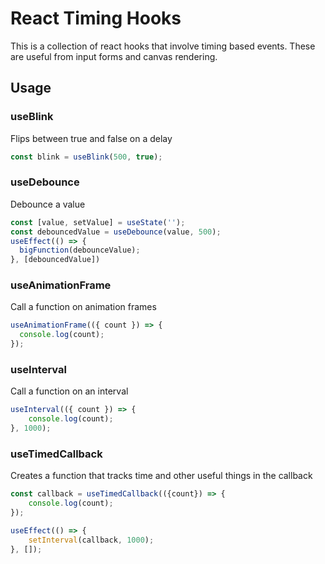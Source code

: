 # React Timing Hooks

This is a collection of react hooks that involve timing based events.
These are useful from input forms and canvas rendering.

## Usage

### useBlink

Flips between true and false on a delay

```ts
const blink = useBlink(500, true);
```

### useDebounce

Debounce a value

```ts
const [value, setValue] = useState('');
const debouncedValue = useDebounce(value, 500);
useEffect(() => {
  bigFunction(debounceValue);
}, [debouncedValue])
```

### useAnimationFrame

Call a function on animation frames

```ts
useAnimationFrame(({ count }) => {
  console.log(count);
});
```

### useInterval

Call a function on an interval

```ts
useInterval(({ count }) => {
	console.log(count);
}, 1000);
```

### useTimedCallback

Creates a function that tracks time and other useful things in the callback

```ts
const callback = useTimedCallback(({count}) => {
	console.log(count);
});

useEffect(() => {
	setInterval(callback, 1000);
}, []);
```

